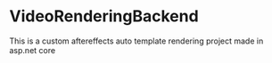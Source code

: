 # VideoRenderingBackend
 This is a custom aftereffects auto template rendering project made in asp.net core
